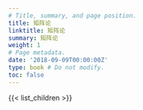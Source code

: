 ```yaml
---
# Title, summary, and page position.
title: 矩阵论
linktitle: 矩阵论
summary: 矩阵论
weight: 1
# Page metadata.
date: '2018-09-09T00:00:00Z'
type: book # Do not modify.
toc: false
---
```


{{< list_children >}}